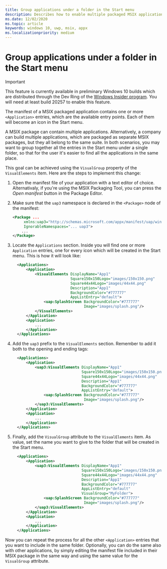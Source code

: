 ```yaml
---
title: Group applications under a folder in the Start menu
description: Describes how to enable multiple packaged MSIX application to be grouped under a single folder in the Start menu
ms.date: 12/02/2020
ms.topic: article
keywords: windows 10, uwp, msix, appx
ms.localizationpriority: medium
---
```


# Group applications under a folder in the Start menu

> [!IMPORTANT]
> This feature is currently available in preliminary Windows 10 builds which are distributed through the Dev Ring of the [Windows Insider program](https://insider.windows.com/en/). You will need at least build 20257 to enable this feature.

The manifest of a MSIX packaged application contains one or more `<Application>` entries, which are the available entry points. Each of them will become an icon in the Start menu.

A MSIX package can contain multiple applications. Alternatively, a company can build multiple applications, which are packaged as separate MSIX packages, but they all belong to the same suite.
In both scenarios, you may want to group together all the entries in the Start menu under a single folder, so that for the user it's easier to find all the applications in the same place.

This goal can be achieved using the `VisualGroup` property of the `VisualElements` item.
Here are the steps to implement this change:

1) Open the manifest file of your application with a text editor of choice. Alternativaly, if you're using the MSIX Packaging Tool, you can press the *Open manifest* button in the Package Editor.
2) Make sure that the `uap3` namespace is declared in the `<Package>` node of the manifest:
    
    ```xml
    <Package ...
         xmlns:uap3="http://schemas.microsoft.com/appx/manifest/uap/windows10/3"  
         IgnorableNamespaces="... uap3">
        ...
   </Package>
    ```

3) Locate the `Applications` section. Inside you will find one or more `Application` entries, one for every icon which will be created in the Start menu. This is how it will look like:

    ```xml
      <Applications>
          <Application>
              <VisualElements DisplayName="App1" 
                              Square150x150Logo="images/150x150.png"
                              Square44x44Logo="images/44x44.png"
                              Description="App1"
                              BackgroundColor="#777777"
                              AppListEntry="default">  
                  <uap:SplashScreen BackgroundColor="#777777"
                                    Image="images/splash.png"/>  
              </VisualElements>  
          </Application>
          <Application>
              ...
          </Application>
      </Applications>
    ```

4) Add the `uap3` prefix to the `VisualElements` section. Remember to add it both to the opening and ending tags:

    ```xml
      <Applications>
          <Application>
              <uap3:VisualElements DisplayName="App1"
                                   Square150x150Logo="images/150x150.png"
                                   Square44x44Logo="images/44x44.png"
                                   Description="App1"
                                   BackgroundColor="#777777"
                                   AppListEntry="default">  
                  <uap:SplashScreen BackgroundColor="#777777"
                                    Image="images/splash.png"/>  
              </uap3:VisualElements>  
          </Application>
          <Application>
              ...
          </Application>
      </Applications>
    ```

5) Finally, add the `VisualGroup` attribute to the `VisualElements` item. As value, set the name you want to give to the folder that will be created in the Start menu.

    ```xml
      <Applications>
          <Application>
              <uap3:VisualElements DisplayName="App1"
                                   Square150x150Logo="images/150x150.png"
                                   Square44x44Logo="images/44x44.png"
                                   Description="App1"
                                   BackgroundColor="#777777"
                                   AppListEntry="default"
                                   VisualGroup="MyFolder">  
                  <uap:SplashScreen BackgroundColor="#777777"
                                    Image="images/splash.png"/>  
              </uap3:VisualElements>  
          </Application>
          <Application>
              ...
          </Application>
      </Applications>
    ```

Now you can repeat the process for all the other `<Application>` entries that you want to include in the same folder. Optionally, you can do the same also with other applications, by simply editing the manifest file included in their MSIX package in the same way and using the same value for the `VisualGroup` attribute.